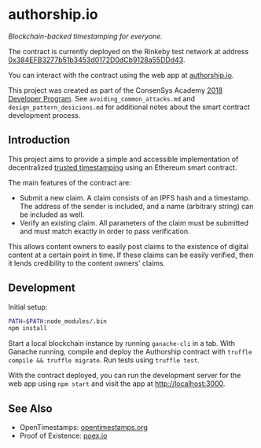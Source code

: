 # authorship.io

*Blockchain-backed timestamping for everyone.*

The contract is currently deployed on the Rinkeby test network at address
[0x384EFB3277b51b3453d0172D0dCb9128a55DDd43](https://rinkeby.etherscan.io/address/0x384efb3277b51b3453d0172d0dcb9128a55ddd43).

You can interact with the contract using the web app at [authorship.io](https://authorship.io).

This project was created as part of the ConsenSys Academy [2018 Developer
Program](https://consensys.net/academy/2018developer/). See `avoiding_common_attacks.md` and `design_pattern_desicions.md`
for additional notes about the smart contract development process.

## Introduction

This project aims to provide a simple and accessible implementation of
decentralized
[trusted timestamping](https://en.wikipedia.org/wiki/Trusted_timestamping)
using an Ethereum smart contract.

The main features of the contract are:
* Submit a new claim. A claim consists of an IPFS hash and a timestamp.
The address of the sender is included, and a name (arbitrary string) can be
included as well.
* Verify an existing claim. All parameters of the claim must be submitted and
must match exactly in order to pass verification.

This allows content owners to easily post claims to the existence of digital
content at a certain point in time. If these claims can be easily verified, then
it lends credibility to the content owners' claims.

## Development

Initial setup:

```bash
PATH=$PATH:node_modules/.bin
npm install
```

Start a local blockchain instance by running `ganache-cli` in a tab.
With Ganache running, compile and deploy the Authorship contract with
`truffle compile && truffle migrate`.
Run tests using `truffle test`.

With the contract deployed, you can run the development server for the web app
using `npm start` and visit the app at [http://localhost:3000](http://localhost:3000).

## See Also

* OpenTimestamps: [opentimestamps.org](https://opentimestamps.org/)
* Proof of Existence: [poex.io](https://poex.io/)
